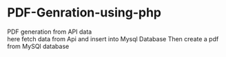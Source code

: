 # PDF-Genration-using-php
PDF generation from API  data  
here fetch data from Api
and insert into Mysql Database
Then create a pdf from  MySQl database
